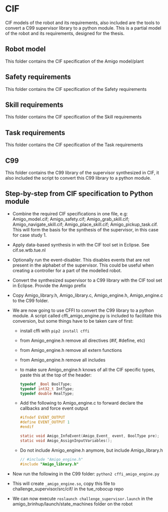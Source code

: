 # CIF
CIF models of the robot and its requirements, also included are the tools to convert a C99 supervisor library to a python module. This is a partial model of the robot and its requirements, designed for the thesis.

## Robot model
This folder contains the CIF specification of the Amigo model/plant

## Safety requirements
This folder contains the CIF specification of the Safety requirements

## Skill requirements
This folder contains the CIF specification of the Skill requirements

## Task requirements
This folder contains the CIF specification of the Task requirements

## C99
This folder contains the C99 library of the supervisor synthesized in CIF, it also included the script to convert this C99 library to a python module.

## Step-by-step from CIF specification to Python module

- Combine the required CIF specifications in one file, e.g: Amigo_model.cif; Amigo_safety.cif; Amigo_grab_skill.cif; Amigo_navigate_skill.cif; Amigo_place_skill.cif; Amigo_pickup_task.cif. This will form the basis for the synthesis of the supervisor, in this case for case study 1.

- Apply data-based synthesis in with the CIF tool set in Eclipse. See cif.se.wtb.tue.nl

- Optionally run the event-disabler. This disables events that are not present in the alphabet of the supervisor. This could be useful when creating a controller for a part of the modelled robot.

- Convert the synthesized supervisor to a C99 library with the CIF tool set in Eclipse. Provide the Amigo prefix

- Copy Amigo_library.h, Amigo_library.c, Amigo_engine.h, Amigo_engine.c to the C99 folder.

- We are now going to use CFFI to convert the C99 library to a python module. A script called cffi_amigo_engine.py is included to facilitate this conversion, but some things have to be taken care of first:
   + install cffi with `pip2 install cffi`
   + from Amigo_engine.h remove all directives (#if, #define, etc)
   + from Amigo_engine.h remove all extern functions
   + from Amigo_engine.h remove all includes
   + to make sure Amigo_engine.h knows of all the CIF specific types, paste this at the top of the header:
         
       ```c
       typedef _Bool BoolType;
       typedef int32_t IntType;
       typedef double RealType;
       ```

    + Add the following to Amigo_engine.c to forward declare the callbacks and force event output

        ```c
        #ifndef EVENT_OUTPUT
        #define EVENT_OUTPUT 1
        #endif

        static void Amigo_InfoEvent(Amigo_Event_ event, BoolType pre);
        static void Amigo_AssignInputVariables();
        ```

    + Do not include Amigo\_engine.h anymore, but include Amigo\_library.h

        ```c
        // #include "Amigo_engine.h"
        #include "Amigo_library.h"
        ```

- Now run the following in the C99 folder: `python2 cffi_amigo_engine.py`
- This will create `_amigo_engine.so`, copy this file to challenge\_supervisor/src/cif/ in the tue\_robocup repo
- We can now execute `roslaunch challenge_supervisor.launch` in the amigo_brinhup/launch/state_machines folder on the robot
